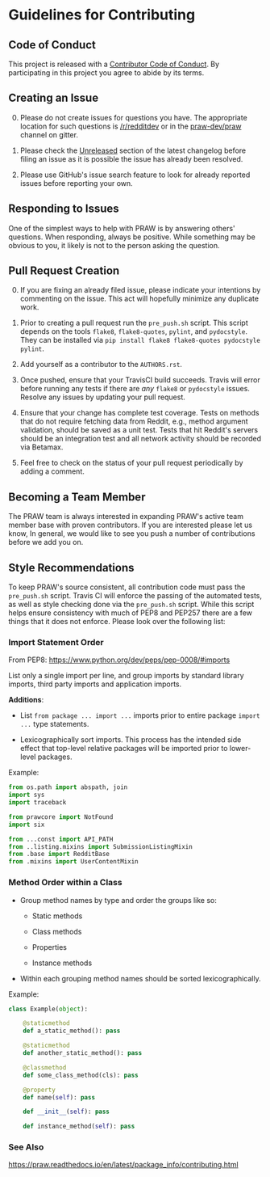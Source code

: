 # Guidelines for Contributing

## Code of Conduct

This project is released with a
[Contributor Code of Conduct](https://github.com/praw-dev/praw/blob/master/CODE_OF_CONDUCT.md). By
participating in this project you agree to abide by its terms.

## Creating an Issue

0. Please do not create issues for questions you have. The appropriate location
   for such questions is [/r/redditdev](https://www.reddit.com/r/redditdev/) or
   in the [praw-dev/praw](https://gitter.im/praw-dev/praw) channel on gitter.

0. Please check the
   [Unreleased](https://github.com/praw-dev/praw/blob/master/CHANGES.rst#unreleased)
   section of the latest changelog before filing an issue as it is possible the
   issue has already been resolved.

0. Please use GitHub's issue search feature to look for already reported issues
   before reporting your own.

## Responding to Issues

One of the simplest ways to help with PRAW is by answering others'
questions. When responding, always be positive. While something may be obvious
to you, it likely is not to the person asking the question.

## Pull Request Creation

0. If you are fixing an already filed issue, please indicate your intentions by
   commenting on the issue. This act will hopefully minimize any duplicate
   work.

0. Prior to creating a pull request run the `pre_push.sh` script. This script
   depends on the tools `flake8`, `flake8-quotes`, `pylint`, and
   `pydocstyle`. They can be installed via `pip install flake8 flake8-quotes
   pydocstyle pylint`.

0. Add yourself as a contributor to the ``AUTHORS.rst``.

0. Once pushed, ensure that your TravisCI build succeeds. Travis will error
   before running any tests if there are _any_ `flake8` or `pydocstyle`
   issues. Resolve any issues by updating your pull request.

0. Ensure that your change has complete test coverage. Tests on methods that do
   not require fetching data from Reddit, e.g., method argument validation,
   should be saved as a unit test. Tests that hit Reddit's servers should be an
   integration test and all network activity should be recorded via Betamax.

0. Feel free to check on the status of your pull request periodically by adding
   a comment.

## Becoming a Team Member

The PRAW team is always interested in expanding PRAW's active team member base
with proven contributors. If you are interested please let us know, In general,
we would like to see you push a number of contributions before we add you on.


## Style Recommendations

To keep PRAW's source consistent, all contribution code must pass the
`pre_push.sh` script. Travis CI will enforce the passing of the automated
tests, as well as style checking done via the `pre_push.sh` script. While this
script helps ensure consistency with much of PEP8 and PEP257 there are a few
things that it does not enforce. Please look over the following list:

### Import Statement Order

From PEP8: https://www.python.org/dev/peps/pep-0008/#imports

List only a single import per line, and group imports by standard library
imports, third party imports and application imports.

__Additions__:

* List `from package ... import ...` imports prior to entire package `import
  ...` type statements.

* Lexicographically sort imports. This process has the intended side effect
  that top-level relative packages will be imported prior to lower-level
  packages.

Example:

```python
from os.path import abspath, join
import sys
import traceback

from prawcore import NotFound
import six

from ...const import API_PATH
from ..listing.mixins import SubmissionListingMixin
from .base import RedditBase
from .mixins import UserContentMixin
```

### Method Order within a Class

* Group method names by type and order the groups like so:

    * Static methods

    * Class methods

    * Properties

    * Instance methods

* Within each grouping method names should be sorted lexicographically.

Example:

```python
class Example(object):

    @staticmethod
    def a_static_method(): pass

    @staticmethod
    def another_static_method(): pass

    @classmethod
    def some_class_method(cls): pass

    @property
    def name(self): pass

    def __init__(self): pass

    def instance_method(self): pass
```

### See Also

https://praw.readthedocs.io/en/latest/package_info/contributing.html
